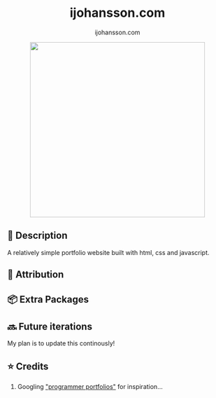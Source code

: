 <h1 align="center">ijohansson.com </h1>
<p align="center" First iteration of my portfolio website <a href="https://www.ijohansson.com" target="_blank">ijohansson.com</a></p>
<div align="center">
   <img src="https://github.com/johanssonida1996/portfolio/blob/master/assets/images/Sk%C3%A4rmklipp.PNG"  width="400"/>
</div>

## 📜 Description

A relatively simple portfolio website built with html, css and javascript.

## 🔴 Attribution


## 📦 Extra Packages

## 🔜 Future iterations

My plan is to update this continously!


## ⭐ Credits

1. Googling ["programmer portfolios"](https://www.google.com/search?q=programmer+portfolios) for inspiration...

